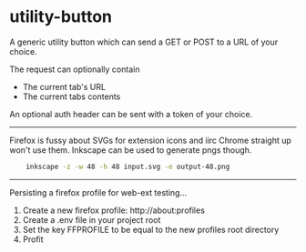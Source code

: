# utility-button

A generic utility button which can send a GET or POST to a URL of your choice.

The request can optionally contain
- The current tab's URL
- The current tabs contents

An optional auth header can be sent with a token of your choice.

---

Firefox is fussy about SVGs for extension icons and iirc Chrome straight up won't use them. Inkscape can be used to generate pngs though.

```bash
	inkscape -z -w 48 -h 48 input.svg -e output-48.png
```

---

Persisting a firefox profile for web-ext testing...

1. Create a new firefox profile: http://about:profiles
2. Create a .env file in your project root
3. Set the key FFPROFILE to be equal to the new profiles root directory
4. Profit

